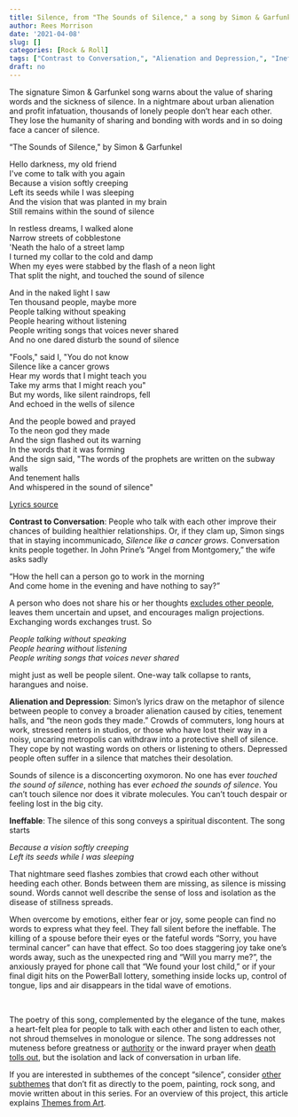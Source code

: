 ```yaml
---
title: Silence, from "The Sounds of Silence," a song by Simon & Garfunkel
author: Rees Morrison
date: '2021-04-08'
slug: []
categories: [Rock & Roll]
tags: ["Contrast to Conversation,", "Alienation and Depression,", "Ineffable", ]
draft: no
---
```


The signature Simon & Garfunkel  song warns about the value of sharing words and the sickness of silence.  In a nightmare about urban alienation and profit infatuation, thousands of lonely people don’t hear each other.  They lose the humanity of sharing and bonding with words and in so doing face a cancer of silence.

<!--more-->

“The Sounds of Silence," by Simon & Garfunkel

Hello darkness, my old friend  
I've come to talk with you again  
Because a vision softly creeping  
Left its seeds while I was sleeping  
And the vision that was planted in my brain  
Still remains within the sound of silence  

In restless dreams, I walked alone  
Narrow streets of cobblestone  
'Neath the halo of a street lamp  
I turned my collar to the cold and damp  
When my eyes were stabbed by the flash of a neon light  
That split the night, and touched the sound of silence  

And in the naked light I saw  
Ten thousand people, maybe more  
People talking without speaking  
People hearing without listening  
People writing songs that voices never shared  
And no one dared disturb the sound of silence  

"Fools," said I, "You do not know  
Silence like a cancer grows  
Hear my words that I might teach you  
Take my arms that I might reach you"  
But my words, like silent raindrops, fell  
And echoed in the wells of silence  

And the people bowed and prayed  
To the neon god they made  
And the sign flashed out its warning  
In the words that it was forming  
And the sign said, "The words of the prophets are written on the subway walls  
And tenement halls    
And whispered in the sound of silence"  

[Lyrics source](https://genius.com/Simon-and-garfunkel-the-sound-of-silence-lyrics)


**Contrast to Conversation**:  People who talk with each other improve their chances of building healthier relationships.  Or, if they clam up, Simon sings that in staying incommunicado, *Silence like a cancer grows*.  Conversation knits people together.   In John Prine’s “Angel from Montgomery,” the wife asks sadly 

“How the hell can a person go to work in the morning  
And come home in the evening and have nothing to say?”

A person who does not share his or her thoughts [excludes other people](https://themesfromart.com/post/silenceavril/), leaves them uncertain and upset, and encourages malign projections.  Exchanging words exchanges trust.  So 

*People talking without speaking*  
*People hearing without listening*  
*People writing songs that voices never shared*   

might just as well be people silent.  One-way talk collapse to rants, harangues and noise.

**Alienation and Depression**:  Simon’s lyrics draw on the metaphor of silence between people to convey a broader alienation caused by cities, tenement halls, and “the neon gods they made.”  Crowds of commuters, long hours at work, stressed renters in studios, or those who have lost their way in a noisy, uncaring metropolis can withdraw into a protective shell of silence.  They cope by not wasting words on others or listening to others.  Depressed people often suffer in a silence that matches their desolation.

Sounds of silence is a disconcerting oxymoron.  No one has ever *touched the sound of silence*, nothing has ever *echoed the sounds of silence*.  You can’t touch silence nor does it vibrate molecules.  You can’t touch despair or feeling lost in the big city.  

**Ineffable**: The silence of this song conveys a spiritual discontent.  The song starts  

*Because a vision softly creeping*  
*Left its seeds while I was sleeping*  

That nightmare seed flashes zombies that crowd each other without heeding each other.  Bonds between them are missing, as silence is missing sound.  Words cannot well describe the sense of loss and isolation as the disease of stillness spreads.

When overcome by emotions, either fear or joy, some people can find no words to express what they feel.   They fall silent before the ineffable.   The killing of a spouse before their eyes or the fateful words “Sorry, you have terminal cancer” can have that effect.  So too does staggering joy take one’s words away, such as the unexpected ring and “Will you marry me?”, the anxiously prayed for phone call that “We found your lost child,” or if your final digit hits on the PowerBall lottery, something inside locks up, control of tongue, lips and air disappears in the tidal wave of emotions.

&nbsp;  

The poetry of this song, complemented by the elegance of the tune, makes a heart-felt plea for people to talk with each other and listen to each other, not shroud themselves in monologue or silence.   The song addresses not muteness before greatness or [authority](https://themesfromart.com/post/silencenorthwest/) or the inward prayer when [death tolls out](https://themesfromart.com/post/2021-04-08-silencedonne/silencedonne/), but the isolation and lack of conversation in urban life. 

If you are interested in subthemes of the concept “silence”, consider [other subthemes](https://themesfromart.com/post/2021-03-14-chanceadditional/chanceaddl/) that don’t fit as directly to the poem, painting, rock song, and movie written about in this series.  For an overview of this project, this article explains [Themes from Art](http://bit.ly/3sRXopI).

